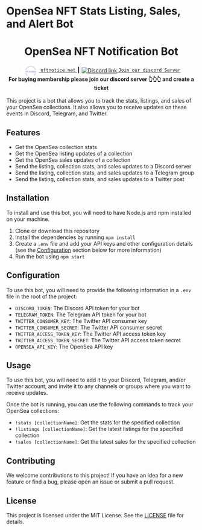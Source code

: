 # OpenSea NFT Stats Listing, Sales, and Alert Bot

<h1 align="center">OpenSea NFT Notification Bot</h1>
<div align="center">

<a href="http://www.nftnotice.net/">
  <img align="center" alt="nftwzrd" width="45px" src="https://raw.githubusercontent.com/nftnoticee/opensea-nft-stats-listing-sales-and-alert-bot-for-discord-telegram-twitter/35e990ebacd2ffb5adc4469773c0531645d799b1/logo-no-background.svg" />
	<code>nftnotice.net</code>
</a>
	<span> ┃ </span>
	
  <a href="https://discord.gg/xHgnePtV7s" style="margin-top: 12px;">
  <img  align="center" alt="Discord link" width="30px" src="https://raw.githubusercontent.com/peterthehan/peterthehan/master/assets/discord.svg" />
	  <code>Join our discord Server</code>
</a>
<br />

</div>
	
<div align="center">
  <strong>For buying membership please join our discord server 👆👆👆 and create a ticket </strong>
</div>
<br />

</div>
This project is a bot that allows you to track the stats, listings, and sales of your OpenSea collections. It also allows you to receive updates on these events in Discord, Telegram, and Twitter.

## Features

- Get the OpenSea collection stats
- Get the OpenSea listing updates of a collection
- Get the OpenSea sales updates of a collection
- Send the listing, collection stats, and sales updates to a Discord server
- Send the listing, collection stats, and sales updates to a Telegram group
- Send the listing, collection stats, and sales updates to a Twitter post

## Installation

To install and use this bot, you will need to have Node.js and npm installed on your machine.

1. Clone or download this repository
2. Install the dependencies by running `npm install`
3. Create a `.env` file and add your API keys and other configuration details (see the [Configuration](#Configuration) section below for more information)
4. Run the bot using `npm start`

## Configuration

To use this bot, you will need to provide the following information in a `.env` file in the root of the project:

- `DISCORD_TOKEN`: The Discord API token for your bot
- `TELEGRAM_TOKEN`: The Telegram API token for your bot
- `TWITTER_CONSUMER_KEY`: The Twitter API consumer key
- `TWITTER_CONSUMER_SECRET`: The Twitter API consumer secret
- `TWITTER_ACCESS_TOKEN_KEY`: The Twitter API access token key
- `TWITTER_ACCESS_TOKEN_SECRET`: The Twitter API access token secret
- `OPENSEA_API_KEY`: The OpenSea API key

## Usage

To use this bot, you will need to add it to your Discord, Telegram, and/or Twitter account, and invite it to any channels or groups where you want to receive updates.

Once the bot is running, you can use the following commands to track your OpenSea collections:

- `!stats [collectionName]`: Get the stats for the specified collection
- `!listings [collectionName]`: Get the latest listings for the specified collection
- `!sales [collectionName]`: Get the latest sales for the specified collection

## Contributing

We welcome contributions to this project! If you have an idea for a new feature or find a bug, please open an issue or submit a pull request.

## License

This project is licensed under the MIT License. See the [LICENSE](LICENSE) file for details.
